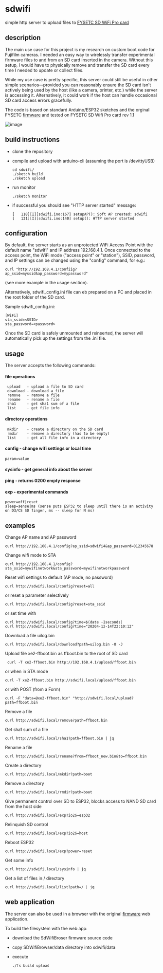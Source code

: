 # sdwifi

simple http server to upload files to [FYSETC SD WiFi Pro card](https://github.com/FYSETC/SD-WIFI-PRO)

## description
 
The main use case for this project is my research on custom boot code for Fujifilm cameras. I needed an easy way to wirelessly transfer experimental firmware files to and from an SD card inserted in the camera. Without this setup, I would have to physically remove and transfer the SD card every time I needed to update or collect files.

While my use case is pretty specific, this server could still be useful in other simple scenarios—provided you can reasonably ensure the SD card isn't actively being used by the host (like a camera, printer, etc.) while the server is accessing it. Alternatively, it could work if the host can handle occasional SD card access errors gracefully.

The code is based on standard Arduino/ESP32 sketches and the orginal FYSETC [firmware](https://github.com/FYSETC/SdWiFiBrowser) and tested on FYSETC SD Wifi Pro card rev 1.1

![image](https://github.com/user-attachments/assets/bac7d2be-150f-4b85-b5eb-42dadb482aca)


## build instructions

- clone the repository 

- compile and upload with arduino-cli (assuming the port is /dev/ttyUSB)

      cd sdwifi/
      ./sketch build 
      ./sketch upload

- run monitor

      ./sketch monitor

- if successful you should see "HTTP server started" message:

      [   118][I][sdwifi.ino:167] setupAP(): Soft AP created: sdwifi
      [   131][I][sdwifi.ino:140] setup(): HTTP server started

## configuration

By default, the server starts as an unprotected WiFi Access Point with the default name "sdwifi" and IP address 192.168.4.1. Once connected to the access point, the WiFi mode ("access point" or "station"), SSID, password, and IP settings can be changed using the "config" command, for e.g.:

    curl "http://192.168.4.1/confiig?ap_ssid=myssid&ap_password=mypassword"

(see more example in the usage section). 

Alternatively, sdwifi_config.ini file can eb prepared on a PC and placed in the root folder of the SD card. 

Sample sdwifi_config.ini:
```
[WiFi]
sta_ssid=<SSID>
sta_password=<password>
```
Once the SD card is safely unmounted and reinserted, the server will automatically pick up the settings from the .ini file.

## usage

The server accepts the following commands:

 #### file operations

     upload   - upload a file to SD card
     download - download a file
     remove   - remove a file
     rename   - rename a file
     sha1     - get sha1 sum of a file
     list     - get file info

 #### directory operations

     mkdir    - create a directory on the SD card
     rmdir    - remove a directory (has to be empty)
     list     - get all file info in a directory
 
 #### config   - change wifi settings or local time
 
    param=value
 
 #### sysinfo  - get general info about the server

 #### ping     - returns 0200 empty response

 #### exp      - experimental commands
 
    power=off|reset
    sleep=sense|ms (sense puts ESP32 to sleep until there is an activity on D3/CS SD finger, ms -- sleep for N ms)

 ## examples
   
   Change AP name and AP password
   
    curl http://192.168.4.1/config?ap_ssid=sdwifi4&ap_password=012345678
 
   Change wifi mode to STA
    
    curl http://192.168.4.1/config?sta_ssid=mywifinetwork&sta_password=mywifinetworkpassword
 
   Reset wifi settings to default (AP mode, no password)
    
    curl http://sdwifi.local/config?reset=all
 
   or reset a parameter selectively 
   
    curl http://sdwifi.local/config?reset=sta_ssid
 
   or set time with
   
    curl http://sdwifi.local/config?time=$(date -Iseconds)
    curl http://sdwifi.local/config?time="20204-12-14T22:10:12"
    

   Download a file uilog.bin 

    curl http://sdwifi.local/download?path=uilog.bin -O -J

   Upload file xe2-ffboot.bin as ffboot.bin to the root of SD card
    
     curl -T xe2-ffboot.bin http://192.168.4.1/upload/ffboot.bin
 
   or when in STA mode
   
    curl -T xe2-ffboot.bin http://sdwifi.local/upload/ffboot.bin

   or with POST (from a Form)
   
    curl -F "data=@xe2-ffboot.bin" "http://sdwifi.local/upload?path=ffboot.bin
   
   Remove a file
    
    curl http://sdwifi.local/remove?path=ffboot.bin
 
   Get sha1 sum of a file
    
    curl http://sdwifi.local/sha1?path=ffboot.bin | jq
 
   Rename a file
    
    curl http://sdwifi.local/rename?from=ffboot_new.bin&to=ffboot.bin
 
   Create a directory
    
    curl http://sdwifi.local/mkdir?path=boot
  
   Remove a directory
    
    curl http://sdwifi.local/rmdir?path=boot

   Give permanent control over SD to ESP32, blocks access to NAND SD card from the host side
     
    curl http://sdwifi.local/exp?io26=esp32
 
   Relinquish SD control
    
    curl http://sdwifi.local/exp?io26=host
 
   Reboot ESP32
    
    curl http://sdwifi.local/exp?power=reset

   Get some info
    
    curl http://sdwifi.local/sysinfo | jq

   Get a list of files in / directory
    
    curl http://sdwifi.local/list?path=/ | jq

## web application

The server can also be used in a browser with the original [firmware](https://github.com/FYSETC/SdWiFiBrowser) web application.

To build the filesystem with the web app:
  - download the SdWifiBroser firmware source code
  - copy SDWifiBrowser/data directory into sdwifi/data
  - execute

        ./fs build upload


